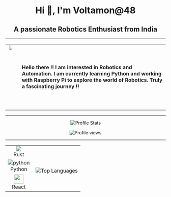 <h1 align="center">Hi 👋, I'm Voltamon@48</h1>
<h2 align="center">A passionate Robotics Enthusiast from India</h2>
<hr>

<table align="center" style="border: none;">
  <tr>
    <td align="center" style="border: none;">
      <img src="https://user-images.githubusercontent.com/55389276/140866485-8fb1c876-9a8f-4d6a-98dc-08c4981eaf70.gif" 
           style="width: auto; height: auto; min-height: 200px; max-width: 40%;">
    </td>
    <td align="left" style="padding-left: 20px; border: none;">
      <strong>
        Hello there !! I am interested in Robotics and Automation. I am currently learning Python and working with Raspberry Pi to explore the world of Robotics. Truly a fascinating journey !!
      </strong>
    </td>
  </tr>
</table>

<hr>

<p align="center">
  <img src="https://github-readme-stats.vercel.app/api?username=Voltamon&show_icons=true&hide_border=false&text_color=641e16&icon_color=145a32&bg_color=eaecee&title_color=ee0bf5" alt="Profile Stats"/><br>
</p>
<p align="center">
  <img src="https://komarev.com/ghpvc/?username=Voltamon&label=Profile%20views&color=0e75b6&style=flat" alt="Profile views" />
</p>
<hr>

<table align="center">
    <tr align="center">
        <td align="center"><img src="https://i.ibb.co/4R9VPtWs/rust-programming-language.gif"><br>Rust</td>
        <td rowspan="3"><p><img align="right" src="https://github-readme-stats.vercel.app/api/top-langs?username=Voltamon&show_icons=true&locale=en&layout=compact" alt="Top Languages" /></p></td>
    </tr>
    <tr align="center">
        <td align="center"><img src="https://i.ibb.co/sqwPMvX/python.png" alt="python" border="0"><br>Python</td>
    </tr>
    <tr align="center">
        <td align="center"><img src="https://cdn4.iconfinder.com/data/icons/logos-3/600/React.js_logo-512.png" height="30"/><br>React</td>
    </tr>
</table>
